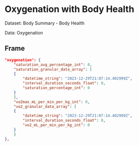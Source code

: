 # Oxygenation with Body Health

Dataset: Body Summary - Body Health

Data: Oxygenation

## Frame

```Json
"oxygenation": {
    "saturation_avg_percentage_int": 0,
    "saturation_granular_data_array": [
    {
        "datetime_string": "2023-12-29T21:07:14.402999Z",
        "interval_duration_seconds_float": 0,
        "saturation_percentage_int": 0
    }
    ],
    "vo2max_mL_per_min_per_kg_int": 0,
    "vo2_granular_data_array": [
    {
        "datetime_string": "2023-12-29T21:07:14.402999Z",
        "interval_duration_seconds_float": 0,
        "vo2_mL_per_min_per_kg_int": 0
    }
    ]
},
```